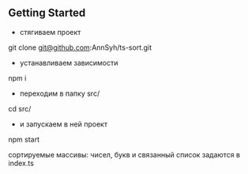 ## Getting Started

- стягиваем проект

git clone git@github.com:AnnSyh/ts-sort.git

- устанавливаем зависимости

npm i

 - переходим в папку src/

cd src/ 
 - и запускаем в ней проект 

npm start

сортируемые массивы: чисел, букв и связанный список задаются в index.ts
